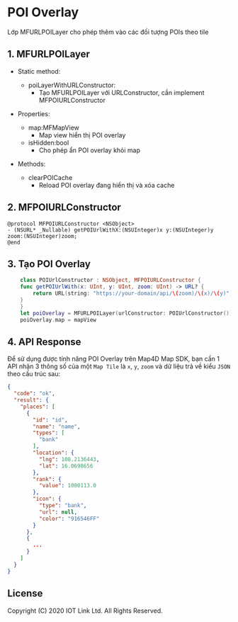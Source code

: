 # POI Overlay
Lớp MFURLPOILayer cho phép thêm vào các đối tượng POIs theo tile


## 1. MFURLPOILayer

- Static method:
    + poiLayerWithURLConstructor:
        + Tạo MFURLPOILayer với URLConstructor, cần implement MFPOIURLConstructor

- Properties:
    - map:MFMapView
        - Map view hiển thị POI overlay
    - isHidden:bool
        - Cho phép ẩn POI overlay khỏi map

- Methods:
    - clearPOICache
        - Reload POI overlay đang hiển thị và xóa cache

## 2. MFPOIURLConstructor

```objc
@protocol MFPOIURLConstructor <NSObject>
- (NSURL* _Nullable) getPOIUrlWithX:(NSUInteger)x y:(NSUInteger)y zoom:(NSUInteger)zoom;
@end
```

## 3. Tạo POI Overlay
  
```swift
    class POIUrlConstructor : NSObject, MFPOIURLConstructor {
    func getPOIUrlWith(x: UInt, y: UInt, zoom: UInt) -> URL? {
        return URL(string: "https://your-domain/api/\(zoom)/\(x)/\(y)")
    }
    }
    let poiOverlay = MFURLPOILayer(urlConstructor: POIUrlConstructor())
    poiOverlay.map = mapView
```

## 4. API Response
Để sử dụng được tính năng POI Overlay trên Map4D Map SDK, bạn cần 1 API nhận 3 thông số của một `Map Tile` là `x`, `y`, `zoom` và dữ liệu trả về kiểu `JSON` theo cấu trúc sau:

```json
{
  "code": "ok",
  "result": {
    "places": [
      {
        "id": "id",
        "name": "name",
        "types": [
          "bank"
        ],
        "location": {
          "lng": 108.2136443,
          "lat": 16.0698656
        },
        "rank": {
          "value": 1000113.0
        },
        "icon": {
          "type": "bank",
          "url": null,
          "color": "916546FF"
        }
      },
      {
        ...
      }
    ]
  }
}
```

License
-------

Copyright (C) 2020 IOT Link Ltd. All Rights Reserved.
